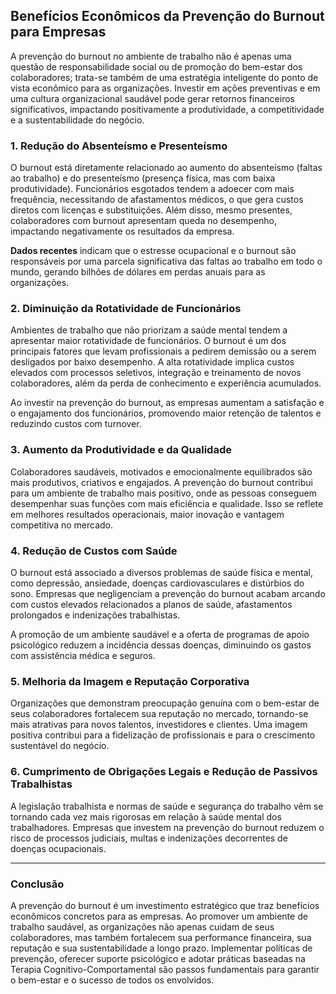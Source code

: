 
## Benefícios Econômicos da Prevenção do Burnout para Empresas

A prevenção do burnout no ambiente de trabalho não é apenas uma questão de responsabilidade social ou de promoção do bem-estar dos colaboradores; trata-se também de uma estratégia inteligente do ponto de vista econômico para as organizações. Investir em ações preventivas e em uma cultura organizacional saudável pode gerar retornos financeiros significativos, impactando positivamente a produtividade, a competitividade e a sustentabilidade do negócio.

### 1. Redução do Absenteísmo e Presenteísmo

O burnout está diretamente relacionado ao aumento do absenteísmo (faltas ao trabalho) e do presenteísmo (presença física, mas com baixa produtividade). Funcionários esgotados tendem a adoecer com mais frequência, necessitando de afastamentos médicos, o que gera custos diretos com licenças e substituições. Além disso, mesmo presentes, colaboradores com burnout apresentam queda no desempenho, impactando negativamente os resultados da empresa.

**Dados recentes** indicam que o estresse ocupacional e o burnout são responsáveis por uma parcela significativa das faltas ao trabalho em todo o mundo, gerando bilhões de dólares em perdas anuais para as organizações.

### 2. Diminuição da Rotatividade de Funcionários

Ambientes de trabalho que não priorizam a saúde mental tendem a apresentar maior rotatividade de funcionários. O burnout é um dos principais fatores que levam profissionais a pedirem demissão ou a serem desligados por baixo desempenho. A alta rotatividade implica custos elevados com processos seletivos, integração e treinamento de novos colaboradores, além da perda de conhecimento e experiência acumulados.

Ao investir na prevenção do burnout, as empresas aumentam a satisfação e o engajamento dos funcionários, promovendo maior retenção de talentos e reduzindo custos com turnover.

### 3. Aumento da Produtividade e da Qualidade

Colaboradores saudáveis, motivados e emocionalmente equilibrados são mais produtivos, criativos e engajados. A prevenção do burnout contribui para um ambiente de trabalho mais positivo, onde as pessoas conseguem desempenhar suas funções com mais eficiência e qualidade. Isso se reflete em melhores resultados operacionais, maior inovação e vantagem competitiva no mercado.

### 4. Redução de Custos com Saúde

O burnout está associado a diversos problemas de saúde física e mental, como depressão, ansiedade, doenças cardiovasculares e distúrbios do sono. Empresas que negligenciam a prevenção do burnout acabam arcando com custos elevados relacionados a planos de saúde, afastamentos prolongados e indenizações trabalhistas.

A promoção de um ambiente saudável e a oferta de programas de apoio psicológico reduzem a incidência dessas doenças, diminuindo os gastos com assistência médica e seguros.

### 5. Melhoria da Imagem e Reputação Corporativa

Organizações que demonstram preocupação genuína com o bem-estar de seus colaboradores fortalecem sua reputação no mercado, tornando-se mais atrativas para novos talentos, investidores e clientes. Uma imagem positiva contribui para a fidelização de profissionais e para o crescimento sustentável do negócio.

### 6. Cumprimento de Obrigações Legais e Redução de Passivos Trabalhistas

A legislação trabalhista e normas de saúde e segurança do trabalho vêm se tornando cada vez mais rigorosas em relação à saúde mental dos trabalhadores. Empresas que investem na prevenção do burnout reduzem o risco de processos judiciais, multas e indenizações decorrentes de doenças ocupacionais.

---

### Conclusão

A prevenção do burnout é um investimento estratégico que traz benefícios econômicos concretos para as empresas. Ao promover um ambiente de trabalho saudável, as organizações não apenas cuidam de seus colaboradores, mas também fortalecem sua performance financeira, sua reputação e sua sustentabilidade a longo prazo. Implementar políticas de prevenção, oferecer suporte psicológico e adotar práticas baseadas na Terapia Cognitivo-Comportamental são passos fundamentais para garantir o bem-estar e o sucesso de todos os envolvidos.
```
